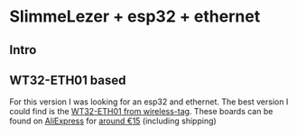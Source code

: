 # SlimmeLezer + esp32 + ethernet

## Intro

## WT32-ETH01 based
For this version I was looking for an esp32 and ethernet. The best version I could find is the [WT32-ETH01 from wireless-tag](http://www.wireless-tag.com/portfolio/wt32-eth01/). These boards can be found on [AliExpress](https://nl.aliexpress.com/wholesale?SearchText=WT32-ETH01) for [around €15](https://nl.aliexpress.com/item/1005004432624600.html) (including shipping)

